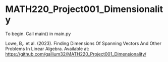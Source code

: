 # MATH220_Project001_Dimensionality

To begin. Call main() in main.py

Lowe, B,. et al. (2023). Finding Dimensions Of Spanning Vectors And Other Problems In Linear Algebra. Available at: https://github.com/gallium32/MATH220_Project001_Dimensionality/
